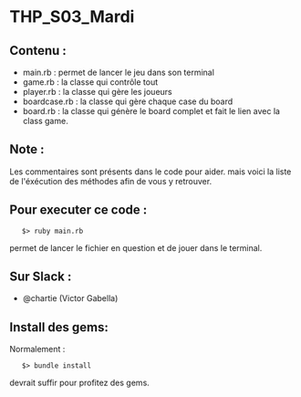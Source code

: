 # THP_S03_Mardi

## Contenu :
*  main.rb :    permet de lancer le jeu dans son terminal
*  game.rb :    la classe qui contrôle tout
*  player.rb :  la classe qui gère les joueurs
*  boardcase.rb : la classe qui gère chaque case du board
*  board.rb :     la classe qui génère le board complet et fait le lien avec la class game.


## Note :
Les commentaires sont présents dans le code pour aider. mais voici la liste de l'éxécution des méthodes afin de vous y retrouver.


## Pour executer ce code :
```
   $> ruby main.rb
```

permet de lancer le fichier en question et de jouer dans le terminal.



## Sur Slack :


* @chartie (Victor Gabella)



## Install des gems:

Normalement :
```
   $> bundle install
```

devrait suffir pour profitez des gems.
